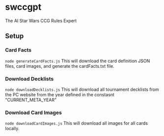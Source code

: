 # swccgpt
The AI Star Wars CCG Rules Expert

## Setup
### Card Facts
`node generateCardFacts.js`
This will download the card definition JSON files, card images, and generate the cardFacts.txt file.

### Download Decklists
`node downloadDecklists.js`
This will download all tournament decklists from the PC website from the year defined in the constasnt "CURRENT_META_YEAR"

### Download Card Images
`node downloadCardImages.js`
This will download all images for all cards locally.
